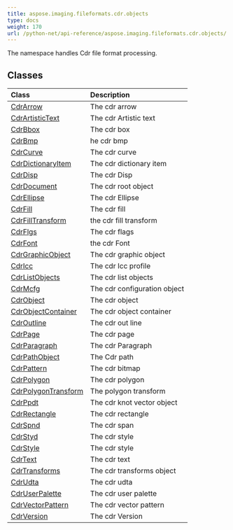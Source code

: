 ```yaml
---
title: aspose.imaging.fileformats.cdr.objects
type: docs
weight: 170
url: /python-net/api-reference/aspose.imaging.fileformats.cdr.objects/
---
```



The namespace handles Cdr file format processing.

## **Classes**
|**Class**|**Description**|
| :- | :- |
|[CdrArrow](/imaging/python-net/api-reference/aspose.imaging.fileformats.cdr.objects/cdrarrow/)|The cdr arrow|
|[CdrArtisticText](/imaging/python-net/api-reference/aspose.imaging.fileformats.cdr.objects/cdrartistictext/)|The cdr Artistic text|
|[CdrBbox](/imaging/python-net/api-reference/aspose.imaging.fileformats.cdr.objects/cdrbbox/)|The cdr box|
|[CdrBmp](/imaging/python-net/api-reference/aspose.imaging.fileformats.cdr.objects/cdrbmp/)|he cdr bmp|
|[CdrCurve](/imaging/python-net/api-reference/aspose.imaging.fileformats.cdr.objects/cdrcurve/)|The cdr curve|
|[CdrDictionaryItem](/imaging/python-net/api-reference/aspose.imaging.fileformats.cdr.objects/cdrdictionaryitem/)|The cdr dictionary item|
|[CdrDisp](/imaging/python-net/api-reference/aspose.imaging.fileformats.cdr.objects/cdrdisp/)|The cdr Disp|
|[CdrDocument](/imaging/python-net/api-reference/aspose.imaging.fileformats.cdr.objects/cdrdocument/)|The cdr root object|
|[CdrEllipse](/imaging/python-net/api-reference/aspose.imaging.fileformats.cdr.objects/cdrellipse/)|The cdr Ellipse|
|[CdrFill](/imaging/python-net/api-reference/aspose.imaging.fileformats.cdr.objects/cdrfill/)|The cdr fill|
|[CdrFillTransform](/imaging/python-net/api-reference/aspose.imaging.fileformats.cdr.objects/cdrfilltransform/)|the cdr fill transform|
|[CdrFlgs](/imaging/python-net/api-reference/aspose.imaging.fileformats.cdr.objects/cdrflgs/)|The cdr flags|
|[CdrFont](/imaging/python-net/api-reference/aspose.imaging.fileformats.cdr.objects/cdrfont/)|the cdr Font|
|[CdrGraphicObject](/imaging/python-net/api-reference/aspose.imaging.fileformats.cdr.objects/cdrgraphicobject/)|The cdr graphic object|
|[CdrIcc](/imaging/python-net/api-reference/aspose.imaging.fileformats.cdr.objects/cdricc/)|The cdr Icc profile|
|[CdrListObjects](/imaging/python-net/api-reference/aspose.imaging.fileformats.cdr.objects/cdrlistobjects/)|The cdr list objects|
|[CdrMcfg](/imaging/python-net/api-reference/aspose.imaging.fileformats.cdr.objects/cdrmcfg/)|The cdr configuration object|
|[CdrObject](/imaging/python-net/api-reference/aspose.imaging.fileformats.cdr.objects/cdrobject/)|The cdr object|
|[CdrObjectContainer](/imaging/python-net/api-reference/aspose.imaging.fileformats.cdr.objects/cdrobjectcontainer/)|The cdr object container|
|[CdrOutline](/imaging/python-net/api-reference/aspose.imaging.fileformats.cdr.objects/cdroutline/)|The cdr out line|
|[CdrPage](/imaging/python-net/api-reference/aspose.imaging.fileformats.cdr.objects/cdrpage/)|The cdr page|
|[CdrParagraph](/imaging/python-net/api-reference/aspose.imaging.fileformats.cdr.objects/cdrparagraph/)|The cdr Paragraph|
|[CdrPathObject](/imaging/python-net/api-reference/aspose.imaging.fileformats.cdr.objects/cdrpathobject/)|The Cdr path|
|[CdrPattern](/imaging/python-net/api-reference/aspose.imaging.fileformats.cdr.objects/cdrpattern/)|The cdr bitmap|
|[CdrPolygon](/imaging/python-net/api-reference/aspose.imaging.fileformats.cdr.objects/cdrpolygon/)|The cdr polygon|
|[CdrPolygonTransform](/imaging/python-net/api-reference/aspose.imaging.fileformats.cdr.objects/cdrpolygontransform/)|The polygon transform|
|[CdrPpdt](/imaging/python-net/api-reference/aspose.imaging.fileformats.cdr.objects/cdrppdt/)|The cdr knot vector object|
|[CdrRectangle](/imaging/python-net/api-reference/aspose.imaging.fileformats.cdr.objects/cdrrectangle/)|The cdr rectangle|
|[CdrSpnd](/imaging/python-net/api-reference/aspose.imaging.fileformats.cdr.objects/cdrspnd/)|The cdr span|
|[CdrStyd](/imaging/python-net/api-reference/aspose.imaging.fileformats.cdr.objects/cdrstyd/)|The cdr style|
|[CdrStyle](/imaging/python-net/api-reference/aspose.imaging.fileformats.cdr.objects/cdrstyle/)|The cdr style|
|[CdrText](/imaging/python-net/api-reference/aspose.imaging.fileformats.cdr.objects/cdrtext/)|The cdr text|
|[CdrTransforms](/imaging/python-net/api-reference/aspose.imaging.fileformats.cdr.objects/cdrtransforms/)|The cdr transforms object|
|[CdrUdta](/imaging/python-net/api-reference/aspose.imaging.fileformats.cdr.objects/cdrudta/)|The cdr udta|
|[CdrUserPalette](/imaging/python-net/api-reference/aspose.imaging.fileformats.cdr.objects/cdruserpalette/)|The cdr user palette|
|[CdrVectorPattern](/imaging/python-net/api-reference/aspose.imaging.fileformats.cdr.objects/cdrvectorpattern/)|The cdr vector pattern|
|[CdrVersion](/imaging/python-net/api-reference/aspose.imaging.fileformats.cdr.objects/cdrversion/)|The cdr Version|
